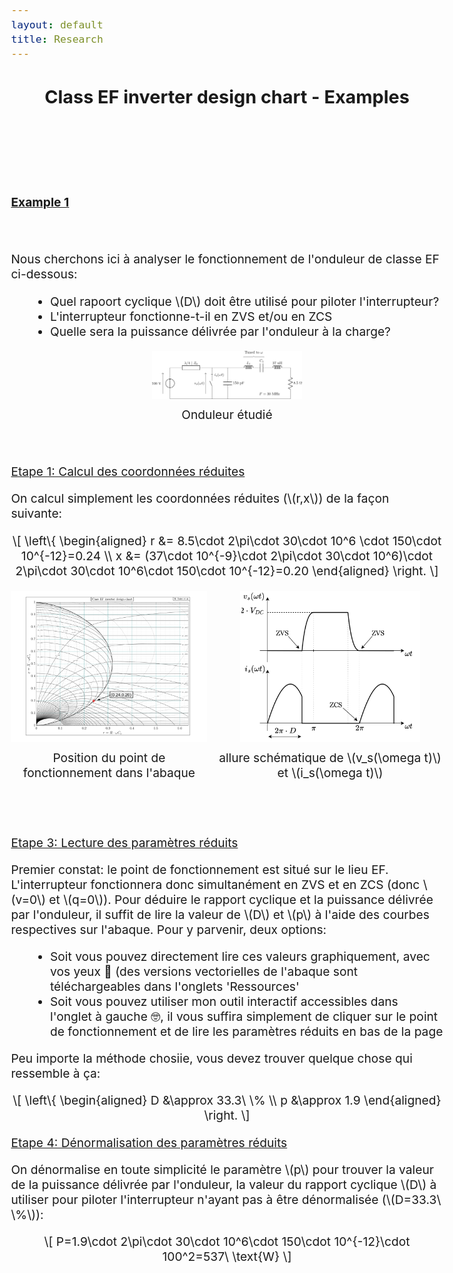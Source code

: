 ```yaml
---
layout: default
title: Research
---
```


<!-- Main title (Markdown or HTML possible) -->
<h2 style="text-align: center;">Class EF inverter design chart - Examples</h2>

<script src="https://polyfill.io/v3/polyfill.min.js?features=es6"></script>
<script id="MathJax-script" async
        src="https://cdn.jsdelivr.net/npm/mathjax@3/es5/tex-mml-chtml.js">
</script>

<style>
  body {
    font-size: 1.2rem; /* or 18px, or 120% */
  }
</style>

<br><br><br><br>

<p><u><b>Example 1</b></u></p>
<br><br>
Nous cherchons ici à analyser le fonctionnement de l'onduleur de classe EF ci-dessous:
<ul style="margin-left: 30px;">
  <li>Quel rapoort cyclique \(D\) doit être utilisé pour piloter l'interrupteur?</li>
  <li>L'interrupteur fonctionne-t-il en ZVS et/ou en ZCS</li>
  <li>Quelle sera la puissance délivrée par l'onduleur à la charge?</li>
</ul>
<figure style="margin: 0; padding: 0; text-align: center;">
  <img src="/assets/img/EF_example/example_EF_circuit_1.svg" alt="Example_1_circuit" style="width: 25vw; max-width: 100%; height: auto;">
  <figcaption style="margin-top: 8px;">Onduleur étudié</figcaption>
</figure>
<br><br>
<p><u>Etape 1: Calcul des coordonnées réduites</u></p>
<p>On calcul simplement les coordonnées réduites (\(r,x\)) de la façon suivante:</p>
<p style="text-align: center;">
  \[
\left\{
\begin{aligned}
r &= 8.5\cdot 2\pi\cdot 30\cdot 10^6 \cdot 150\cdot 10^{-12}=0.24 \\
x &= (37\cdot 10^{-9}\cdot 2\pi\cdot 30\cdot 10^6)\cdot 2\pi\cdot 30\cdot 10^6\cdot 150\cdot 10^{-12}=0.20
\end{aligned}
\right.
\]
</p>
<div style="display: flex; justify-content: center; align-items: flex-end; gap: 16px; margin: 20px 0;">
  <figure style="margin: 0; padding: 0; text-align: center;">
    <img src="/assets/img/EF_example/EF_example_chart_1.svg" alt="Example_1_chart" style="width: 35vw; max-width: 100%; height: auto;">
    <figcaption style="margin-top: 8px;">Position du point de fonctionnement dans l'abaque</figcaption>
  </figure>
  <figure style="margin: 0; padding: 0; text-align: center;">
    <img src="assets/img/EF_example/classe_EF_vs_is_locus_example.drawio.svg" alt="Example_1_vs_is" style="width: 30vw; max-width: 100%; height: auto;">
    <figcaption style="margin-top: 8px;">allure schématique de \(v_s(\omega t)\) et \(i_s(\omega t)\)</figcaption>
  </figure>
</div>
<br><br>
<p><u>Etape 3: Lecture des paramètres réduits</u></p>
<p>Premier constat: le point de fonctionnement est situé sur le lieu EF. L'interrupteur fonctionnera donc simultanément en ZVS et en ZCS (donc \(v=0\) et \(q=0\)). Pour déduire le rapport cyclique et la puissance délivrée par l'onduleur, il suffit de lire la valeur de \(D\) et \(p\) à l'aide des courbes respectives sur l'abaque. Pour y parvenir, deux options:</p>
<ul style="margin-left: 30px;">
  <li>Soit vous pouvez directement lire ces valeurs graphiquement, avec vos yeux 👀 (des versions vectorielles de l'abaque sont téléchargeables dans l'onglets 'Ressources'</li>
  <li>Soit vous pouvez utiliser mon outil interactif accessibles dans l'onglet à gauche 🤓, il vous suffira simplement de cliquer sur le point de fonctionnement et de lire les paramètres réduits en bas de la page</li>
</ul>
<p>Peu importe la méthode chosiie, vous devez trouver quelque chose qui ressemble à ça:</p>
<p style="text-align: center;">
  \[
\left\{
\begin{aligned}
D &\approx 33.3\ \%  \\
p &\approx 1.9 
\end{aligned}
\right.
\]
</p>
<p><u>Etape 4: Dénormalisation des paramètres réduits</u></p>
<p>On dénormalise en toute simplicité le paramètre \(p\) pour trouver la valeur de la puissance délivrée par l'onduleur, la valeur du rapport cyclique \(D\) à utiliser pour piloter l'interrupteur n'ayant pas à être dénormalisée (\(D=33.3\ \%\)):</p>
<p style="text-align: center;">
  \[
P=1.9\cdot 2\pi\cdot 30\cdot 10^6\cdot 150\cdot 10^{-12}\cdot 100^2=537\ \text{W}
\]
</p>

<!-- ================================= -->
<!-- MATHJAX LOADING FOR MATH -->
<!-- (place in the layout if you want globally) -->
<!-- ================================= -->
<script type="text/javascript" id="MathJax-script" async
  src="https://cdn.jsdelivr.net/npm/mathjax@3/es5/tex-mml-chtml.js">
</script>
